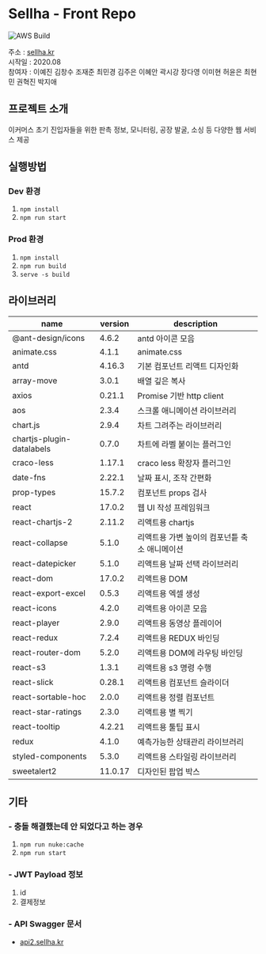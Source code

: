 # Sellha - Front Repo

![AWS Build](https://github.com/malanghoney/sellerbee_front/actions/workflows/master-cd.yml/badge.svg)

주소 : [sellha.kr](https://sellha.kr)  
시작일 : 2020.08  
참여자 :
이예진 김창수 조재준 최민경 김주은 이혜안 곽시강 장다영 이미현 허윤은 최현민 권혁진 박지애

## 프로젝트 소개

이커머스 초기 진입자들을 위한 판촉 정보, 모니터링, 공장 발굴, 소싱 등 다양한 웹 서비스 제공

## 실행방법

### Dev 환경

1. `npm install`
2. `npm run start`

### Prod 환경

1. `npm install`
2. `npm run build`
3. `serve -s build`

## 라이브러리

| name                      | version | description                                   |
| ------------------------- | ------- | --------------------------------------------- |
| @ant-design/icons         | 4.6.2   | antd 아이콘 모음                              |
| animate.css               | 4.1.1   | animate.css                                   |
| antd                      | 4.16.3  | 기본 컴포넌트 리액트 디자인화                 |
| array-move                | 3.0.1   | 배열 깊은 복사                                |
| axios                     | 0.21.1  | Promise 기반 http client                      |
| aos                       | 2.3.4   | 스크롤 애니메이션 라이브러리                  |
| chart.js                  | 2.9.4   | 차트 그려주는 라이브러리                      |
| chartjs-plugin-datalabels | 0.7.0   | 차트에 라벨 붙이는 플러그인                   |
| craco-less                | 1.17.1  | craco less 확장자 플러그인                    |
| date-fns                  | 2.22.1  | 날짜 표시, 조작 간편화                        |
| prop-types                | 15.7.2  | 컴포넌트 props 검사                           |
| react                     | 17.0.2  | 웹 UI 작성 프레임워크                         |
| react-chartjs-2           | 2.11.2  | 리액트용 chartjs                              |
| react-collapse            | 5.1.0   | 리액트용 가변 높이의 컴포넌틑 축소 애니메이션 |
| react-datepicker          | 5.1.0   | 리액트용 날짜 선택 라이브러리                 |
| react-dom                 | 17.0.2  | 리액트용 DOM                                  |
| react-export-excel        | 0.5.3   | 리액트용 엑셀 생성                            |
| react-icons               | 4.2.0   | 리액트용 아이콘 모음                          |
| react-player              | 2.9.0   | 리액트용 동영상 플레이어                      |
| react-redux               | 7.2.4   | 리액트용 REDUX 바인딩                         |
| react-router-dom          | 5.2.0   | 리액트용 DOM에 라우팅 바인딩                  |
| react-s3                  | 1.3.1   | 리액트용 s3 명령 수행                         |
| react-slick               | 0.28.1  | 리액트용 컴포넌트 슬라이더                    |
| react-sortable-hoc        | 2.0.0   | 리액트용 정렬 컴포넌트                        |
| react-star-ratings        | 2.3.0   | 리액트용 별 찍기                              |
| react-tooltip             | 4.2.21  | 리액트용 툴팁 표시                            |
| redux                     | 4.1.0   | 예측가능한 상태관리 라이브러리                |
| styled-components         | 5.3.0   | 리액트용 스타일링 라이브러리                  |
| sweetalert2               | 11.0.17 | 디자인된 팝업 박스                            |

## 기타

### - 충돌 해결했는데 안 되었다고 하는 경우

1. `npm run nuke:cache`
2. `npm run start`

### - JWT Payload 정보

1. id
2. 결제정보

### - API Swagger 문서

- [api2.sellha.kr](https://api2.sellha.kr/api-docs/)
